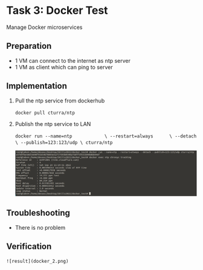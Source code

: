 # Task 3: Docker Test
Manage Docker microservices

## Preparation

- 1 VM can connect to the internet as ntp server
- 1 VM as client which can ping to server

## Implementation

1. Pull the ntp service from dockerhub

    `docker pull cturra/ntp`

2. Publish the ntp service to LAN

    `docker run --name=ntp            \
              --restart=always      \
              --detach              \
              --publish=123:123/udp \
              cturra/ntp`
    
    ![run ntp server](docker_1.png)

## Troubleshooting

- There is no problem

## Verification

    ![result](docker_2.png)
